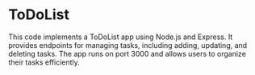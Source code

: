 # ToDoList
This code implements a ToDoList app using Node.js and Express. It provides endpoints for managing tasks, including adding, updating, and deleting tasks. The app runs on port 3000 and allows users to organize their tasks efficiently.
